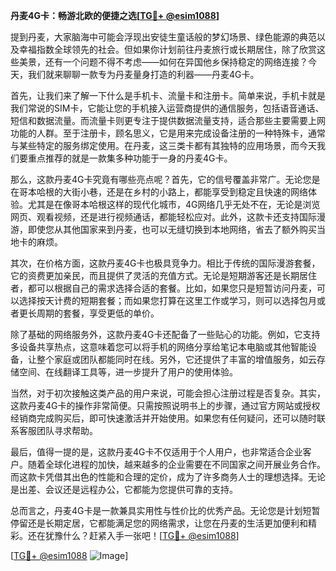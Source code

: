 **丹麦4G卡：畅游北欧的便捷之选[[TG💪+ @esim1088](https://t.me/s/esim1088)]**

提到丹麦，大家脑海中可能会浮现出安徒生童话般的梦幻场景、绿色能源的典范以及幸福指数全球领先的社会。但如果你计划前往丹麦旅行或长期居住，除了欣赏这些美景，还有一个问题不得不考虑——如何在异国他乡保持稳定的网络连接？今天，我们就来聊聊一款专为丹麦量身打造的利器——丹麦4G卡。

首先，让我们来了解一下什么是手机卡、流量卡和注册卡。简单来说，手机卡就是我们常说的SIM卡，它能让您的手机接入运营商提供的通信服务，包括语音通话、短信和数据流量。而流量卡则更专注于提供数据流量支持，适合那些主要需要上网功能的人群。至于注册卡，顾名思义，它是用来完成设备注册的一种特殊卡，通常与某些特定的服务绑定使用。在丹麦，这三类卡都有其独特的应用场景，而今天我们要重点推荐的就是一款集多种功能于一身的丹麦4G卡。

那么，这款丹麦4G卡究竟有哪些亮点呢？首先，它的信号覆盖非常广。无论您是在哥本哈根的大街小巷，还是在乡村的小路上，都能享受到稳定且快速的网络体验。尤其是在像哥本哈根这样的现代化城市，4G网络几乎无处不在，无论是浏览网页、观看视频，还是进行视频通话，都能轻松应对。此外，这款卡还支持国际漫游，即使您从其他国家来到丹麦，也可以无缝切换到本地网络，省去了额外购买当地卡的麻烦。

其次，在价格方面，这款丹麦4G卡也极具竞争力。相比于传统的国际漫游套餐，它的资费更加亲民，而且提供了灵活的充值方式。无论是短期游客还是长期居住者，都可以根据自己的需求选择合适的套餐。比如，如果您只是短暂访问丹麦，可以选择按天计费的短期套餐；而如果您打算在这里工作或学习，则可以选择包月或者更长周期的套餐，享受更低的单价。

除了基础的网络服务外，这款丹麦4G卡还配备了一些贴心的功能。例如，它支持多设备共享热点，这意味着您可以将手机的网络分享给笔记本电脑或其他智能设备，让整个家庭或团队都能同时在线。另外，它还提供了丰富的增值服务，如云存储空间、在线翻译工具等，进一步提升了用户的使用体验。

当然，对于初次接触这类产品的用户来说，可能会担心注册过程是否复杂。其实，这款丹麦4G卡的操作非常简便。只需按照说明书上的步骤，通过官方网站或授权经销商完成购买后，即可快速激活并开始使用。如果您有任何疑问，还可以随时联系客服团队寻求帮助。

最后，值得一提的是，这款丹麦4G卡不仅适用于个人用户，也非常适合企业客户。随着全球化进程的加快，越来越多的企业需要在不同国家之间开展业务合作。而这款卡凭借其出色的性能和合理的定价，成为了许多商务人士的理想选择。无论是出差、会议还是远程办公，它都能为您提供可靠的支持。

总而言之，丹麦4G卡是一款兼具实用性与性价比的优秀产品。无论您是计划短暂停留还是长期定居，它都能满足您的网络需求，让您在丹麦的生活更加便利和精彩。还在犹豫什么？赶紧入手一张吧！[[TG💪+ @esim1088](https://t.me/s/esim1088)]

[[TG💪+ @esim1088](https://t.me/s/esim1088) ![Image](https://i.postimg.cc/4NQfJmqS/Snipaste-2025-05-13-00-14-12.png)]